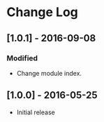 # Change Log

## [1.0.1] - 2016-09-08

### Modified
- Change module index.


## [1.0.0] - 2016-05-25 

* Initial release